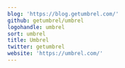 ```yaml
---
blog: 'https://blog.getumbrel.com/'
github: getumbrel/umbrel
logohandle: umbrel
sort: umbrel
title: Umbrel
twitter: getumbrel
website: 'https://umbrel.com/'
---
```

